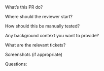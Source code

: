 What’s this PR do?  

Where should the reviewer start?  

How should this be manually tested?  

Any background context you want to provide?  

What are the relevant tickets?  

Screenshots (if appropriate)  

Questions: 
